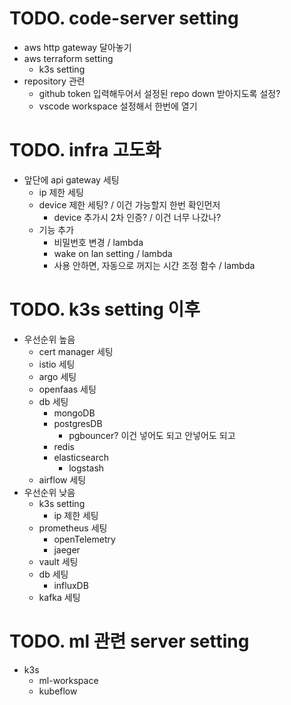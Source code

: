 # TODO. code-server setting

- aws http gateway 달아놓기
- aws terraform setting
  - k3s setting
- repository 관련
  - github token 입력해두어서 설정된 repo down 받아지도록 설정?
  - vscode workspace 설정해서 한번에 열기

# TODO. infra 고도화

- 앞단에 api gateway 세팅
  - ip 제한 세팅
  - device 제한 세팅? / 이건 가능할지 한번 확인먼저
    - device 추가시 2차 인증? / 이건 너무 나갔나?
  - 기능 추가
    - 비밀번호 변경 / lambda
    - wake on lan setting / lambda
    - 사용 안하면, 자동으로 꺼지는 시간 조정 함수 / lambda

# TODO. k3s setting 이후

- 우선순위 높음
  - cert manager 세팅
  - istio 세팅
  - argo 세팅
  - openfaas 세팅
  - db 세팅
    - mongoDB
    - postgresDB
      - pgbouncer? 이건 넣어도 되고 안넣어도 되고
    - redis
    - elasticsearch
      - logstash
  - airflow 세팅
- 우선순위 낮음
  - k3s setting
    - ip 제한 세팅
  - prometheus 세팅
    - openTelemetry
    - jaeger
  - vault 세팅
  - db 세팅
    - influxDB
  - kafka 세팅

# TODO. ml 관련 server setting

- k3s
  - ml-workspace
  - kubeflow
